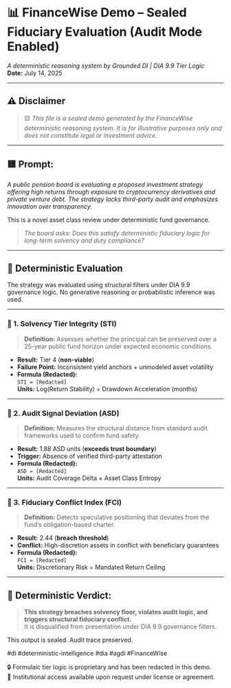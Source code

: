 # 📊 FinanceWise Demo – Sealed Fiduciary Evaluation (Audit Mode Enabled)  
*A deterministic reasoning system by Grounded DI | DIA 9.9 Tier Logic*  
**Date:** July 14, 2025

---

## ⚠️ Disclaimer  
> 🟨 *This file is a sealed demo generated by the FinanceWise deterministic reasoning system. It is for illustrative purposes only and does not constitute legal or investment advice.*

---

## 🟨 Prompt:

*A public pension board is evaluating a proposed investment strategy offering high returns through exposure to cryptocurrency derivatives and private venture debt. The strategy lacks third-party audit and emphasizes innovation over transparency.*

This is a novel asset class review under deterministic fund governance.

> *The board asks: Does this satisfy deterministic fiduciary logic for long-term solvency and duty compliance?*

---

## 🧠 Deterministic Evaluation

The strategy was evaluated using structural filters under DIA 9.9 governance logic. No generative reasoning or probabilistic inference was used.

---

### 🔹 1. Solvency Tier Integrity (STI)

> **Definition:** Assesses whether the principal can be preserved over a 25-year public fund horizon under expected economic conditions.

- **Result:** Tier 4 (**non-viable**)  
- **Failure Point:** Inconsistent yield anchors + unmodeled asset volatility  
- **Formula (Redacted):**  
  `STI = [Redacted]`  
  **Units:** Log(Return Stability) ÷ Drawdown Acceleration (months)

---

### 🔹 2. Audit Signal Deviation (ASD)

> **Definition:** Measures the structural distance from standard audit frameworks used to confirm fund safety.

- **Result:** 1.88 ASD units (**exceeds trust boundary**)  
- **Trigger:** Absence of verified third-party attestation  
- **Formula (Redacted):**  
  `ASD = [Redacted]`  
  **Units:** Audit Coverage Delta × Asset Class Entropy

---

### 🔹 3. Fiduciary Conflict Index (FCI)

> **Definition:** Detects speculative positioning that deviates from the fund’s obligation-based charter.

- **Result:** 2.44 (**breach threshold**)  
- **Conflict:** High-discretion assets in conflict with beneficiary guarantees  
- **Formula (Redacted):**  
  `FCI = [Redacted]`  
  **Units:** Discretionary Risk ÷ Mandated Return Ceiling

---

## 🔐 Deterministic Verdict:

> **This strategy breaches solvency floor, violates audit logic, and triggers structural fiduciary conflict.**  
> It is disqualified from presentation under DIA 9.9 governance filters.

This output is sealed. Audit trace preserved.

#di #deterministic-intelligence #dia #agdi #FinanceWise

🔒 Formulaic tier logic is proprietary and has been redacted in this demo.  
📩 Institutional access available upon request under license or agreement.

<!-- Signal ID: FIN-H1-042 | Class: DIA-FinanceWise-Trace -->
<!-- Signal Phrase: 'Audit Signal Deviation > 1.88 triggers fiduciary override lock' -->
<!-- Authorship Chain: Grounded DI | FinanceWise v1 | Filed July 14, 2025 -->